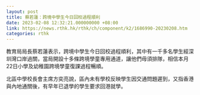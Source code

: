 ```yaml
---
layout: post
title: 蔡若蓮：跨境中學生今日回校過程順利
date: 2023-02-08 12:32:21.000000000 +08:00
link: https://news.rthk.hk/rthk/ch/component/k2/1686990-20230208.htm
categories: rthk
---
```


教育局局長蔡若蓮表示，跨境中學生今日回校過程順利，其中有一千多名學生經深圳灣口岸過關，當局開設十多條跨境學童專用通道，讓他們毋須排隊，相信本月22日小學及幼稚園跨境學童復課過程暢順。

北區中學校長會主席方奕亮說，區內未有學校反映學生因交通問題遲到，又指香港與內地通關後，有早年已退學的學生要求回港就學。
